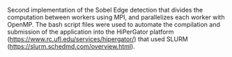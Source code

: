 Second implementation of the Sobel Edge detection that divides the computation between workers using MPI, and parallelizes each worker with OpenMP. The bash script files were used to automate the compilation and submission of the application into the HiPerGator platform (https://www.rc.ufl.edu/services/hipergator/) that used SLURM (https://slurm.schedmd.com/overview.html).
